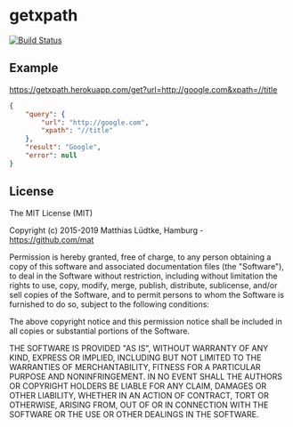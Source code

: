 # getxpath

[![Build Status](https://travis-ci.com/mat/getxpath.svg?branch=master)](https://travis-ci.com/mat/getxpath)

## Example

<https://getxpath.herokuapp.com/get?url=http://google.com&xpath=//title>

```json
{
	"query": {
		"url": "http://google.com",
		"xpath": "//title"
	},
	"result": "Google",
	"error": null
}
```

## License

The MIT License (MIT)

Copyright (c) 2015-2019 Matthias Lüdtke, Hamburg - https://github.com/mat

Permission is hereby granted, free of charge, to any person obtaining a copy
of this software and associated documentation files (the "Software"), to deal
in the Software without restriction, including without limitation the rights
to use, copy, modify, merge, publish, distribute, sublicense, and/or sell
copies of the Software, and to permit persons to whom the Software is
furnished to do so, subject to the following conditions:

The above copyright notice and this permission notice shall be included in all
copies or substantial portions of the Software.

THE SOFTWARE IS PROVIDED "AS IS", WITHOUT WARRANTY OF ANY KIND, EXPRESS OR
IMPLIED, INCLUDING BUT NOT LIMITED TO THE WARRANTIES OF MERCHANTABILITY,
FITNESS FOR A PARTICULAR PURPOSE AND NONINFRINGEMENT. IN NO EVENT SHALL THE
AUTHORS OR COPYRIGHT HOLDERS BE LIABLE FOR ANY CLAIM, DAMAGES OR OTHER
LIABILITY, WHETHER IN AN ACTION OF CONTRACT, TORT OR OTHERWISE, ARISING FROM,
OUT OF OR IN CONNECTION WITH THE SOFTWARE OR THE USE OR OTHER DEALINGS IN THE
SOFTWARE.
